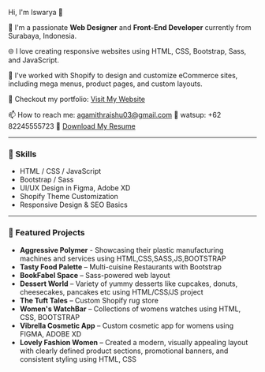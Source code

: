  Hi, I'm Iswarya 👋

🎨 I'm a passionate **Web Designer** and **Front-End Developer** currently from Surabaya, Indonesia.

🌐 I love creating responsive websites using HTML, CSS, Bootstrap, Sass, and JavaScript.

🛒 I've worked with Shopify to design and customize eCommerce sites, including mega menus, product pages, and custom layouts.

📁 Checkout my portfolio: [Visit My Website](https://ishusgit.github.io/Iswarya-Portfolio/)

📫 How to reach me: agamithraishu03@gmail.com
🔗 watsup: +62 82245555723
📄 [Download My Resume](https://portfolio-iswarya.netlify.app/assets/portfolio_images/Iswarya-Resume-pdf.pdf)

---

### 🔧 Skills
- HTML / CSS / JavaScript
- Bootstrap / Sass
- UI/UX Design in Figma, Adobe XD
- Shopify Theme Customization
- Responsive Design & SEO Basics

---

### 📌 Featured Projects
- **Aggressive Polymer** - Showcasing their plastic manufacturing machines and services using HTML,CSS,SASS,JS,BOOTSTRAP
- **Tasty Food Palette** – Multi-cuisine Restaurants with Bootstrap
- **BookFabel Space** – Sass-powered web layout
- **Dessert World** – Variety of yummy desserts like cupcakes, donuts, cheesecakes, pancakes etc using HTML/CSS/JS project
- **The Tuft Tales** – Custom Shopify rug store
- **Women's WatchBar** – Collections of womens watches using HTML, CSS, BOOTSTRAP
- **Vibrella Cosmetic App** – Custom cosmetic app for womens using FIGMA, ADOBE XD
- **Lovely Fashion Women** – Created a modern, visually appealing layout with clearly defined product sections, promotional banners, and consistent styling using HTML, CSS


